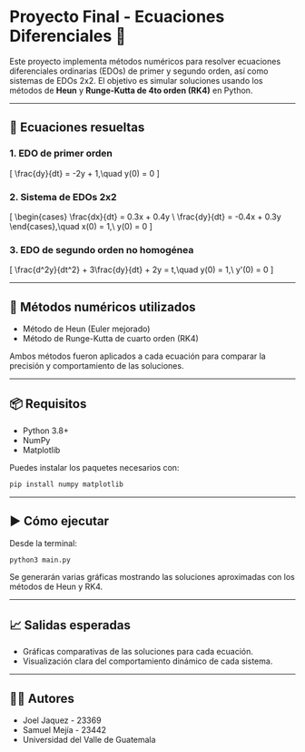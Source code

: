 # Proyecto Final - Ecuaciones Diferenciales 🧮

Este proyecto implementa métodos numéricos para resolver ecuaciones diferenciales ordinarias (EDOs) de primer y segundo orden, así como sistemas de EDOs 2x2. El objetivo es simular soluciones usando los métodos de **Heun** y **Runge-Kutta de 4to orden (RK4)** en Python.

---

## 📌 Ecuaciones resueltas

### 1. EDO de primer orden
\[
\frac{dy}{dt} = -2y + 1,\quad y(0) = 0
\]

### 2. Sistema de EDOs 2x2
\[
\begin{cases}
\frac{dx}{dt} = 0.3x + 0.4y \\
\frac{dy}{dt} = -0.4x + 0.3y
\end{cases},\quad x(0) = 1,\ y(0) = 0
\]

### 3. EDO de segundo orden no homogénea
\[
\frac{d^2y}{dt^2} + 3\frac{dy}{dt} + 2y = t,\quad y(0) = 1,\ y'(0) = 0
\]

---

## 🧠 Métodos numéricos utilizados

- Método de Heun (Euler mejorado)
- Método de Runge-Kutta de cuarto orden (RK4)

Ambos métodos fueron aplicados a cada ecuación para comparar la precisión y comportamiento de las soluciones.

---

## 📦 Requisitos

- Python 3.8+
- NumPy
- Matplotlib

Puedes instalar los paquetes necesarios con:

```bash
pip install numpy matplotlib
```

---

## ▶️ Cómo ejecutar

Desde la terminal:

```bash
python3 main.py
```

Se generarán varias gráficas mostrando las soluciones aproximadas con los métodos de Heun y RK4.

---

## 📈 Salidas esperadas

- Gráficas comparativas de las soluciones para cada ecuación.
- Visualización clara del comportamiento dinámico de cada sistema.

---

## 👨‍💻 Autores

- Joel Jaquez - 23369  
- Samuel Mejía - 23442  
- Universidad del Valle de Guatemala